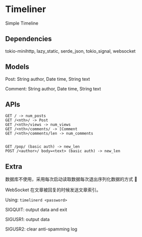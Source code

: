 # Timeliner

Simple Timeline

## Dependencies

tokio-minihttp, lazy_static, serde_json, tokio_signal, websocket

## Models

Post: String author, Date time, String text

Comment: String author, Date time, String text

## APIs

```http
GET / -> num_posts
GET /<nth>/ -> Post
GET /<nth>/views -> num_views
GET /<nth>/comments/ -> [Comment
GET /<nth>/comments/len -> num_comments


GET /pop/ (basic auth) -> new_len
POST /<author>/ body=<text> (basic auth) -> new_len
```

## Extra

数据库不使用，采用每次启动读取数据每次退出序列化数据的方式 🌚

WebSocket 在文章被回复的时候发送文章索引。

Using: `timelinerd <password>`

SIGQUIT: output data and exit

SIGUSR1: output data

SIGUSR2: clear anti-spamming log
